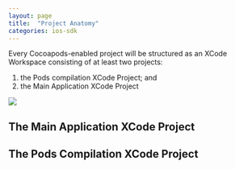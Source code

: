 ```yaml
---
layout: page
title:  "Project Anatomy"
categories: ios-sdk
---
```

Every Cocoapods-enabled project will be structured as an XCode Workspace consisting of at least two projects:

1. the Pods compilation XCode Project; and
2. the Main Application XCode Project

![]({{site.baseurl}}/img/sdk/ios/project_anatomy/project_folder_structure.png)


## The Main Application XCode Project

## The Pods Compilation XCode Project